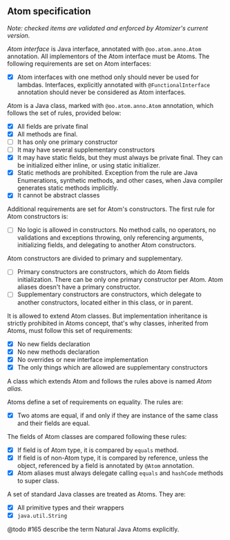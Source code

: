 ## Atom specification

*Note: checked items are validated and enforced by Atomizer's current version.*

*Atom interface* is Java interface, annotated with `@oo.atom.anno.Atom` annotation.
All implementors of the Atom interface must be Atoms. The following requirements are set on
Atom interfaces:
- [x] Atom interfaces with one method only should never be used for lambdas. Interfaces, explicitly annotated with
`@FunctionalInterface` annotation should never be considered as Atom interfaces.

*Atom* is a Java class, marked with `@oo.atom.anno.Atom` annotation, which follows the set of rules, provided below:

- [x] All fields are private final
- [x] All methods are final.
- [ ] It has only one primary constructor
- [ ] It may have several supplementary constructors
- [x] It may have static fields, but they must always be private final. They can be initialized either inline, or 
using static initializer.
- [x] Static methods are prohibited. Exception from the rule are Java Enumerations, synthetic methods, and other cases, 
when Java compiler generates static methods implicitly.
- [x] It cannot be abstract classes

Additional requirements are set for Atom's constructors. The first rule for Atom constructors is:
- [ ] No logic is allowed in constructors. No method calls, no operators, no validations and exceptions throwing, only 
referencing arguments, initializing fields, and delegating to another Atom constructors.

Atom constructors are divided to primary and supplementary.
- [ ] Primary constructors are constructors, which do Atom fields initialization. There can be only one primary 
constructor per Atom. Atom aliases doesn't have a primary constructor.
- [ ] Supplementary constructors are constructors, which delegate to another constructors, located either in this class,
or in parent.

It is allowed to extend Atom classes. But implementation inheritance is strictly prohibited in Atoms concept, that's why
classes, inherited from Atoms, must follow this set of requirements:
- [x] No new fields declaration
- [x] No new methods declaration
- [x] No overrides or new interface implementation
- [x] The only things which are allowed are supplementary constructors

A class which extends Atom and follows the rules above is named *Atom alias*.

Atoms define a set of requirements on equality. The rules are:
- [x] Two atoms are equal, if and only if they are instance of the same class and their fields are equal.

The fields of Atom classes are compared following these rules:
- [x] If field is of Atom type, it is compared by `equals` method.
- [x] If field is of non-Atom type, it is compared by reference, unless the object, referenced by a field is annotated 
by `@Atom` annotation.
- [x] Atom aliases must always delegate calling `equals` and `hashCode` methods to super class.

A set of standard Java classes are treated as Atoms. They are:
- [x] All primitive types and their wrappers
- [x] `java.util.String`

@todo #165 describe the term Natural Java Atoms explicitly. 